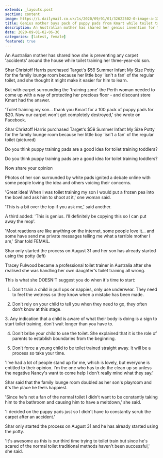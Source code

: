 ```yaml
---
extends: _layouts.post
section: content
image: https://i.dailymail.co.uk/1s/2020/09/01/01/32622502-0-image-a-13_1598919952476.jpg 
title: Genius mother buys pack of puppy pads from Kmart while toilet training her son 
description: An Australian mother has shared her genius invention for toilet training her three-year-old son without any accidents ending up on the carpet. 
date: 2020-09-01-02-06-36 
categories: [latest, female] 
featured: true 
--- 
```

An Australian mother has shared how she is preventing any carpet 'accidents' around the house while toilet training her three-year-old son.

Shar Christoff Harris purchased Target's $59 Summer Infant My Size Potty for the family lounge room because her little boy 'isn't a fan' of the regular toilet, and she thought it might make it easier for him to learn.

But with carpet surrounding the 'training zone' the Perth woman needed to come up with a way of protecting her precious floor - and discount store Kmart had the answer.

'Toilet training my son... thank you Kmart for a 100 pack of puppy pads for $20. Now our carpet won't get completely destroyed,' she wrote on Facebook.

Shar Christoff Harris purchased Target's $59 Summer Infant My Size Potty for the family lounge room because her little boy 'isn't a fan' of the regular toilet (pictured)

 Do you think puppy training pads are a good idea for toilet training toddlers? 

 Do you think puppy training pads are a good idea for toilet training toddlers? 

Now share your opinion

Photos of her son surrounded by white pads ignited a debate online with some people loving the idea and others voicing their concerns.

'Great idea! When I was toilet training my son I would put a frozen pea into the bowl and ask him to shoot at it,' one woman said.

'This is a bit over the top if you ask me,' said another.

A third added: 'This is genius. I'll definitely be copying this so I can put away the mop'. 

'Most reactions are like anything on the internet, some people love it... and some have send me private messages telling me what a terrible mother I am,' Shar told FEMAIL.

Shar only started the process on August 31 and her son has already started using the potty (left)

Tracey Fulwood became a professional toilet trainer in Australia after she realised she was handling her own daughter's toilet training all wrong.

This is what she DOESN'T suggest you do when it's time to start: 

1. Don't train a child in pull ups or nappies, only use underwear. They need to feel the wetness so they know when a mistake has been made.

2. Don't rely on your child to tell you when they need to go, they often don't know at this stage.

3. Any indication that a child is aware of what their body is doing is a sign to start toilet training, don't wait longer than you have to.

4. Don't bribe your child to use the toilet. She explained that it is the role of parents to establish boundaries from the beginning.

5. Don't force a young child to be toilet trained straight away. It will be a process so take your time. 

'I've had a lot of people stand up for me, which is lovely, but everyone is entitled to their opinion. I'm the one who has to do the clean up so unless the negative Nancy's want to come help I don't really mind what they say.'

Shar said that the family lounge room doubled as her son's playroom and it's the place he feels happiest.  

'Since he's not a fan of the normal toilet I didn't want to be constantly taking him to the bathroom and causing him to have a meltdown,' she said.

'I decided on the puppy pads just so I didn't have to constantly scrub the carpet after an accident.'

Shar only started the process on August 31 and he has already started using the potty.   

'It's awesome as this is our third time trying to toilet train but since he's scared of the normal toilet traditional methods haven't been successful,' she said.


